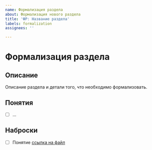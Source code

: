 ```yaml
---
name: Формализация раздела
about: Формализация нового раздела
title: 'ФР: Название раздела'
labels: formalization
assignees: ''

---
```


# Формализация раздела
## Описание
Описание раздела и детали того, что необходимо формализовать.

## Понятия
- [ ]  ...

## Наброски
- [ ] Понятие [ссылка на файл]()
